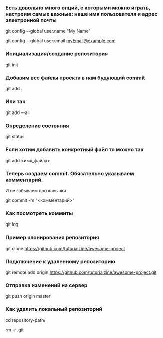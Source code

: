 ### Есть довольно много опций, с которыми можно играть, настроим самые важные: наше имя пользователя и адрес электронной почты

git config --global user.name "My Name"

git config --global user.email myEmail@example.com

### Инициализация/создание репозитория
git init

### Добавим все файлы проекта в нам будующий commit
git add .
### Или так
git add --all

### Определение состояния
git status


### Если хотим добавить конкретный файл то можно так
git add <имя_файла>

### Теперь создаем commit. Обязательно указываем комментарий.
И не забываем про кавычки


git commit -m "<комментарий>"

### Как посмотреть коммиты 
git log

### Пример клонирования репозитория
git clone https://github.com/tutorialzine/awesome-project

### Подключение к удаленному репозиторию
git remote add origin https://github.com/tutorialzine/awesome-project.git

### Отправка изменений на сервер
git push origin master

### Как удалить локальный репозиторий
cd repository-path/

rm -r .git